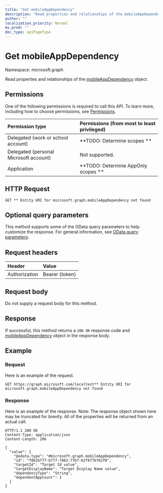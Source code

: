 ```yaml
---
title: "Get mobileAppDependency"
description: "Read properties and relationships of the mobileAppDependency object."
author: ""
localization_priority: Normal
ms.prod: ""
doc_type: apiPageType
---
```


# Get mobileAppDependency

Namespace: microsoft.graph

Read properties and relationships of the [mobileAppDependency](../resources/mobileappdependency.md) object.

## Permissions
One of the following permissions is required to call this API. To learn more, including how to choose permissions, see [Permissions](/concepts/permissions-reference.md).

|Permission type|Permissions (from most to least privileged)|
|:---|:---|
|Delegated (work or school account)|**TODO: Determine scopes **|
|Delegated (personal Microsoft account)|Not supported.|
|Application|**TODO: Determine AppOnly scopes **|

## HTTP Request
<!-- {
  "blockType": "ignored"
}
-->
``` http
GET ** Entity URI for microsoft.graph.mobileAppDependency not found
```

## Optional query parameters
This method supports some of the OData query parameters to help customize the response. For general information, see [OData query parameters](/graph/query-parameters).

## Request headers
|Header|Value|
|:---|:---|
|Authorization|Bearer {token}|

## Request body
Do not supply a request body for this method.

## Response
If successful, this method returns a `200 OK` response code and [mobileAppDependency](../resources/mobileappdependency.md) object in the response body.

## Example

### Request
Here is an example of the request.
<!-- {
  "blockType": "request",
  "name": "get_mobileappdependency"
}
-->
``` http
GET https://graph.microsoft.com/localtest** Entity URI for microsoft.graph.mobileAppDependency not found
```

### Response
Here is an example of the response. Note: The response object shown here may be truncated for brevity. All of the properties will be returned from an actual call.
<!-- {
  "blockType": "response",
  "truncated": true,
  "@odata.type": "microsoft.graph.mobileAppDependency"
}
-->
``` http
HTTP/1.1 200 OK
Content-Type: application/json
Content-Length: 286

{
  "value": {
    "@odata.type": "#microsoft.graph.mobileAppDependency",
    "id": "f862b777-b777-f862-77b7-62f877b762f8",
    "targetId": "Target Id value",
    "targetDisplayName": "Target Display Name value",
    "dependencyType": "String",
    "dependentAppCount": 1
  }
}
```

